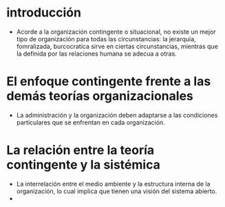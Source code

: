 # introducción

- Acorde a la organización contingente o situacional, no existe un mejor tipo de organización para todas las circunstancias: la jerarquia, fomralizada, burcocratica sirve en ciertas circunstancias, mientras que la definida por las relaciones humana se adecua a otras.


# El enfoque contingente frente a las demás teorías organizacionales

- La administración y la organización deben adaptarse a las condiciones particulares que se enfrentan en cada organización.

# La relación entre la teoría contingente y la sistémica

- La interrelación entre el medio ambiente y la estructura interna de la organización, lo cual implica que tienen una visión del sistema abierto.
- 